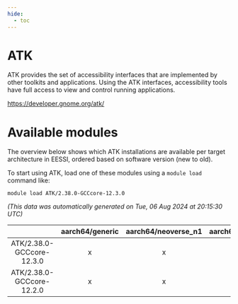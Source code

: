 ```yaml
---
hide:
  - toc
---
```


ATK
===


ATK provides the set of accessibility interfaces that are implemented by other toolkits and applications. Using the ATK interfaces, accessibility tools have full access to view and control running applications.

https://developer.gnome.org/atk/
# Available modules


The overview below shows which ATK installations are available per target architecture in EESSI, ordered based on software version (new to old).

To start using ATK, load one of these modules using a `module load` command like:

```shell
module load ATK/2.38.0-GCCcore-12.3.0
```

*(This data was automatically generated on Tue, 06 Aug 2024 at 20:15:30 UTC)*  

| |aarch64/generic|aarch64/neoverse_n1|aarch64/neoverse_v1|x86_64/generic|x86_64/amd/zen2|x86_64/amd/zen3|x86_64/amd/zen4|x86_64/intel/haswell|x86_64/intel/skylake_avx512|
| :---: | :---: | :---: | :---: | :---: | :---: | :---: | :---: | :---: | :---: |
|ATK/2.38.0-GCCcore-12.3.0|x|x|x|x|x|x|x|x|x|
|ATK/2.38.0-GCCcore-12.2.0|x|x|x|x|x|x|-|x|x|
